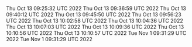Thu Oct 13 09:25:32 UTC 2022
Thu Oct 13 09:36:59 UTC 2022
Thu Oct 13 09:40:12 UTC 2022
Thu Oct 13 09:45:50 UTC 2022
Thu Oct 13 09:56:23 UTC 2022
Thu Oct 13 10:02:58 UTC 2022
Thu Oct 13 10:04:36 UTC 2022
Thu Oct 13 10:07:03 UTC 2022
Thu Oct 13 10:09:36 UTC 2022
Thu Oct 13 10:10:56 UTC 2022
Thu Oct 13 10:10:57 UTC 2022
Tue Nov  1 09:31:29 UTC 2022
Tue Nov  1 09:31:29 UTC 2022
